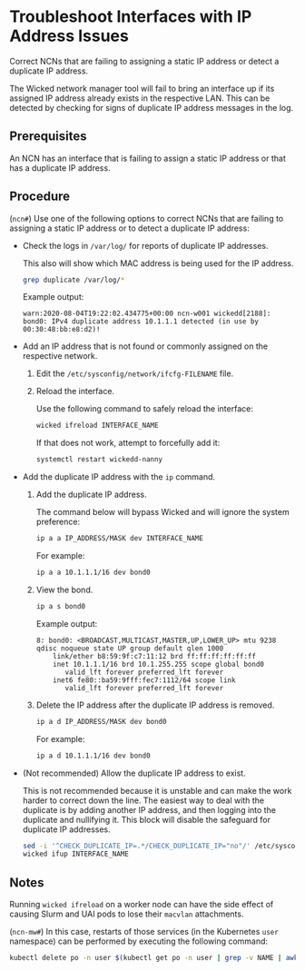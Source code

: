 # Troubleshoot Interfaces with IP Address Issues

Correct NCNs that are failing to assigning a static IP address or detect a duplicate IP address.

The Wicked network manager tool will fail to bring an interface up if its assigned IP address already exists in the respective LAN.
This can be detected by checking for signs of duplicate IP address messages in the log.

## Prerequisites

An NCN has an interface that is failing to assign a static IP address or that has a duplicate IP address.

## Procedure

(`ncn#`) Use one of the following options to correct NCNs that are failing to assigning a static IP address or to detect a duplicate IP address:

- Check the logs in `/var/log/` for reports of duplicate IP addresses.

    This also will show which MAC address is being used for the IP address.

    ```bash
    grep duplicate /var/log/*
    ```

    Example output:

    ```text
    warn:2020-08-04T19:22:02.434775+00:00 ncn-w001 wickedd[2188]: bond0: IPv4 duplicate address 10.1.1.1 detected (in use by 00:30:48:bb:e8:d2)!
    ```

- Add an IP address that is not found or commonly assigned on the respective network.

    1. Edit the `/etc/sysconfig/network/ifcfg-FILENAME` file.

    1. Reload the interface.

        Use the following command to safely reload the interface:

        ```bash
        wicked ifreload INTERFACE_NAME
        ```

        If that does not work, attempt to forcefully add it:

        ```bash
        systemctl restart wickedd-nanny
        ```

- Add the duplicate IP address with the `ip` command.

    1. Add the duplicate IP address.

        The command below will bypass Wicked and will ignore the system preference:

        ```bash
        ip a a IP_ADDRESS/MASK dev INTERFACE_NAME
        ```

        For example:

        ```bash
        ip a a 10.1.1.1/16 dev bond0
        ```

    1. View the bond.

        ```bash
        ip a s bond0
        ```

        Example output:

        ```text
        8: bond0: <BROADCAST,MULTICAST,MASTER,UP,LOWER_UP> mtu 9238 qdisc noqueue state UP group default qlen 1000
            link/ether b8:59:9f:c7:11:12 brd ff:ff:ff:ff:ff:ff
            inet 10.1.1.1/16 brd 10.1.255.255 scope global bond0
               valid_lft forever preferred_lft forever
            inet6 fe80::ba59:9fff:fec7:1112/64 scope link
               valid_lft forever preferred_lft forever
        ```

    1. Delete the IP address after the duplicate IP address is removed.

        ```bash
        ip a d IP_ADDRESS/MASK dev bond0
        ```

        For example:

        ```bash
        ip a d 10.1.1.1/16 dev bond0
        ```

- \(Not recommended\) Allow the duplicate IP address to exist.

    This is not recommended because it is unstable and can make the work harder to correct down the line.
    The easiest way to deal with the duplicate is by adding another IP address, and then logging into the
    duplicate and nullifying it. This block will disable the safeguard for duplicate IP addresses.

    ```bash
    sed -i '^CHECK_DUPLICATE_IP=.*/CHECK_DUPLICATE_IP="no"/' /etc/sysconfig/network/config
    wicked ifup INTERFACE_NAME
    ```

## Notes

Running `wicked ifreload` on a worker node can have the side effect of causing Slurm and UAI pods to lose their `macvlan` attachments.

(`ncn-mw#`) In this case, restarts of those services (in the Kubernetes `user` namespace) can be performed by executing the following command:

```bash
kubectl delete po -n user $(kubectl get po -n user | grep -v NAME | awk '\{ print $1 }')
```
